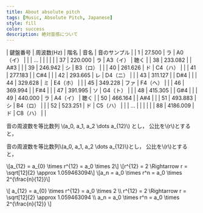 ```yaml
---
title: About absolute pitch
tags: [Music, Absolute Pitch, Japanese]
style: fill
color: success
description: 絶対音感について
---
```


| 鍵盤番号 | 周波数(Hz) | 階名 | 音名     | 音のサンプル |
|        1 |     27.500 | ラ   | A0（イ） |              |
|        … |            |      |          |              |
|       37 |    220.000 | ラ   | A3（イ） | 聴く         |
|       38 |    233.082 |      | A#3      |              |
|       39 |    246.942 | シ   | B3（ロ） |              |
|       40 |    261.626 | ド   | C4（ハ） |              |
|       41 |    277.183 |      | C#4      |              |
|       42 |    293.665 | レ   | D4（ニ） |              |
|       43 |    311.127 |      | D#4      |              |
|       44 |    329.628 | ミ   | E4（ホ） |              |
|       45 |    349.228 | ファ | F4（ヘ） |              |
|       46 |    369.994 |      | F#4      |              |
|       47 |    391.995 | ソ   | G4（ト） |              |
|       48 |    415.305 |      | G#4      |              |
|       49 |    440.000 | ラ   | A4（イ） | 聴く         |
|       50 |    466.164 |      | A#4      |              |
|       51 |    493.883 | シ   | B4（ロ） |              |
|       52 |    523.251 | ド   | C5（ハ） |              |
|        … |            |      |          |              |
|       88 |   4186.009 | ド   | C8（ハ） |              |


<p>
音の周波数を等比数列
\(a_0, a_1, a_2 \dots a_{12}\)
とし， 公比を\(r\)とすると，
</p>

音の周波数を等比数列\\\(a_0, a_1, a_2 \dots a_{12}\\\)とし，
公比を\\\(r\\\)とすると，

\\\[a_{12} = a_{0} \times r^{12} =  a_0 \times 2\\\]
\\\[r^{12} = 2 \Rightarrow r = \sqrt[12]{2} \approx 1.059463094\\\]
\\\[a_n = a_0 \times r^n = a_0 \times 2^{\frac{n}{12}}\\\]

<p>\[
a_{12} = a_{0} \times r^{12} =  a_0 \times 2 \\
r^{12} = 2 \Rightarrow r = \sqrt[12]{2} \approx 1.059463094 \\
a_n = a_0 \times r^n = a_0 \times 2^{\frac{n}{12}}
\]</p>

